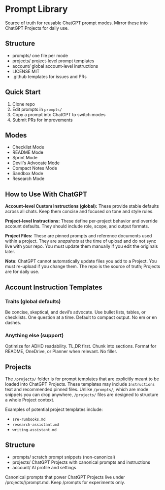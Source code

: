 # Prompt Library

Source of truth for reusable ChatGPT prompt modes. Mirror these into ChatGPT Projects for daily use.

## Structure
- prompts/ one file per mode
- projects/ project-level prompt templates
- account/ global account-level instructions
- LICENSE MIT
- .github templates for issues and PRs

## Quick Start
1. Clone repo
2. Edit prompts in `prompts/`
3. Copy a prompt into ChatGPT to switch modes
4. Submit PRs for improvements

## Modes
- Checklist Mode
- README Mode
- Sprint Mode
- Devil's Advocate Mode
- Compact Notes Mode
- Sandbox Mode
- Research Mode

## How to Use With ChatGPT

**Account-level Custom Instructions (global):** These provide stable defaults across all chats. Keep them concise and focused on tone and style rules.

**Project-level Instructions:** These define per-project behavior and override account defaults. They should include role, scope, and output formats.

**Project Files:** These are pinned prompts and reference documents used within a project. They are *snapshots* at the time of upload and do not sync live with your repo. You must update them manually if you edit the originals later.

**Note:** ChatGPT cannot automatically update files you add to a Project. You must re-upload if you change them. The repo is the source of truth; Projects are for daily use.

## Account Instruction Templates

### Traits (global defaults)
Be concise, skeptical, and devil’s advocate. Use bullet lists, tables, or checklists. One question at a time. Default to compact output. No em or en dashes.

### Anything else (support)
Optimize for ADHD readability. TL,DR first. Chunk into sections. Format for README, OneDrive, or Planner when relevant. No filler.

## Projects

The `/projects/` folder is for prompt templates that are explicitly meant to be loaded into ChatGPT Projects. These templates may include `Instructions` text and recommended pinned files. Unlike `/prompts/`, which are mode snippets you can drop anywhere, `/projects/` files are designed to structure a whole Project context.

Examples of potential project templates include:
- `sre-runbooks.md`
- `research-assistant.md`
- `writing-assistant.md`

## Structure

- prompts/ scratch prompt snippets (non-canonical)
- projects/ ChatGPT Projects with canonical prompts and instructions
- account/ AI profile and settings

Canonical prompts that power ChatGPT Projects live under /projects/<name>/prompt.md. Keep /prompts for experiments only.

